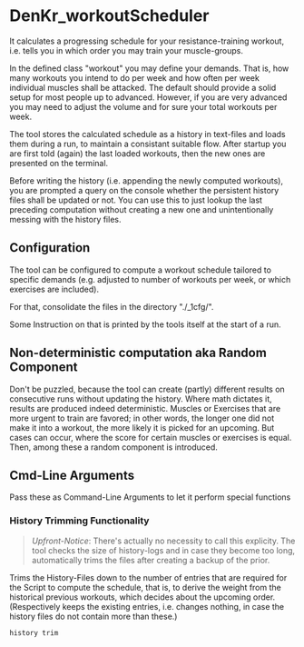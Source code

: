 # DenKr_workoutScheduler


It calculates a progressing schedule for your resistance-training workout, i.e. tells you in which order you may train your muscle-groups.

In the defined class "workout" you may define your demands. That is, how many workouts you intend to do per week and how often per week individual muscles shall be attacked. The default should provide a solid setup for most people up to advanced. However, if you are very advanced you may need to adjust the volume and for sure your total workouts per week.

The tool stores the calculated schedule as a history in text-files and loads them during a run, to maintain a consistant suitable flow. After startup you are first told (again) the last loaded workouts, then the new ones are presented on the terminal.

Before writing the history (i.e. appending the newly computed workouts), you are prompted a query on the console whether the persistent history files shall be updated or not. You can use this to just lookup the last preceding computation without creating a new one and unintentionally messing with the history files.


## Configuration

The tool can be configured to compute a workout schedule tailored to specific demands (e.g. adjusted to number of workouts per week, or which exercises are included).

For that, consolidate the files in the directory "./_1cfg/".

Some Instruction on that is printed by the tools itself at the start of a run.


##  Non-deterministic computation aka Random Component

Don't be puzzled, because the tool can create (partly) different results on consecutive runs without updating the history.
Where math dictates it, results are produced indeed deterministic. Muscles or Exercises that are more urgent to train are favored; in other words, the longer one did not make it into a workout, the more likely it is picked for an upcoming.
But cases can occur, where the score for certain muscles or exercises is equal. Then, among these a random component is introduced.



## Cmd-Line Arguments

Pass these as Command-Line Arguments to let it perform special functions

### History Trimming Functionality

> *Upfront-Notice*: There's actually no necessity to call this explicity. The tool checks the size of history-logs and in case they become too long, automatically trims the files after creating a backup of the prior.

Trims the History-Files down to the number of entries that are required for the Script to compute the schedule, that is, to derive the weight from the historical previous workouts, which decides about the upcoming order.
(Respectively keeps the existing entries, i.e. changes nothing, in case the history files do not contain more than these.)

```
history trim
```